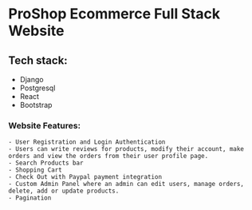 # ProShop Ecommerce Full Stack Website


## Tech stack:
- Django
- Postgresql
- React
- Bootstrap

### Website Features:
    - User Registration and Login Authentication
    - Users can write reviews for products, modify their account, make orders and view the orders from their user profile page.
    - Search Products bar
    - Shopping Cart
    - Check Out with Paypal payment integration
    - Custom Admin Panel where an admin can edit users, manage orders, delete, add or update products.
    - Pagination
 
 
